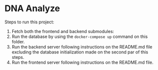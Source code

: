 # DNA Analyze

Steps to run this project:

1. Fetch both the frontend and backend submodules:
2. Run the database by using the `docker-compose up` command on this folder.
3. Run the backend server following instructions on the README.md file excluding the database initialization made on the second par of this steps.
4. Run the frontend server following instructions on the README.md file.
